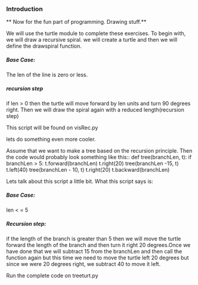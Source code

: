 ### Introduction
** Now for the fun part of programming. Drawing stuff.**

We will use the turtle module to complete these exercises.
To begin with, we will draw a recursive spiral. we will create a turtle and then we will define the drawspiral
function.
##### Base Case:
The len of the line is zero or less.
##### recursion step
if len > 0 then the turtle will move forward by len units and turn 90 degrees right.  Then we will draw the spiral again
with a reduced length(recursion step)

This script will be found on visRec.py

lets do something even more cooler.

Assume that we want to make a tree based on the recursion principle. Then the code would probably look something like
this::
        def tree(branchLen, t):
            if branchLen > 5:
                t.forward(branchLen)
                t.right(20)
                tree(branchLen -15, t)
                t.left(40)
                tree(branchLen - 10, t)
                t.right(20)
                t.backward(branchLen)

Lets talk about this script a little bit. What this script says is:

##### Base Case:
len < = 5
##### Recursion step:

if the length of the branch is greater than 5 then we will move the turtle forward the length of the branch and then
turn it right 20 degrees.Once we have done that we will subtract 15 from the branchLen and then call the function again
but this time we need to move the turtle left 20 degrees but since we were 20 degrees right, we subtract 40 to move it
left.

Run the complete code on treeturt.py